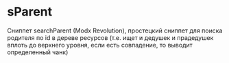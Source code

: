# sParent
Сниппет searchParent (Modx Revolution), простецкий сниппет для поиска родителя по id в дереве ресурсов 
(т.е. ищет и дедушек и прадедушек вплоть до верхнего уровня, если есть совпадение, то выводит определенный чанк)
